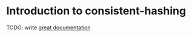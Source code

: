 # Introduction to consistent-hashing

TODO: write [great documentation](http://jacobian.org/writing/what-to-write/)
